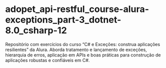 # adopet_api-restful_course-alura-exceptions_part-3_dotnet-8.0_csharp-12
Repositório com exercícios do curso “C# e Exceções: construa aplicações resilientes” da Alura. Aborda tratamento e lançamento de exceções, hierarquia de erros, aplicação em APIs e boas práticas para construção de aplicações robustas e confiáveis em C#.
